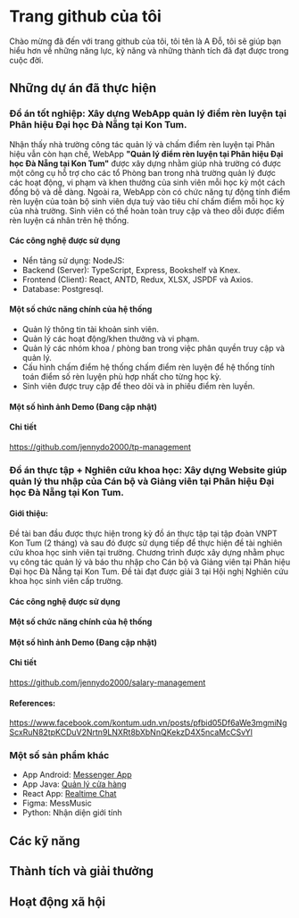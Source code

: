 # Trang github của tôi
Chào mừng đã đến với trang github của tôi, tôi tên là A Đỗ, tôi sẽ giúp bạn hiểu hơn về những năng lực, kỹ năng và những thành tích đã đạt được trong cuộc đời.
## Những dự án đã thực hiện
### Đồ án tốt nghiệp: Xây dựng WebApp quản lý điểm rèn luyện tại Phân hiệu Đại học Đà Nẵng tại Kon Tum.
Nhận thấy nhà trường công tác quản lý và chấm điểm rèn luyện tại Phân hiệu vẫn còn hạn chế, WebApp **"Quản lý điểm rèn luyện tại Phân hiệu Đại học Đà Nẵng tại Kon Tum"** được xây dựng nhằm giúp nhà trường có được một công cụ hỗ trợ cho các tổ Phòng ban trong nhà trường quản lý được các hoạt động, vi phạm và khen thưởng của sinh viên mỗi học kỳ một cách đồng bộ và dễ dàng. Ngoài ra, WebApp còn có chức năng tự động tính điểm rèn luyện của toàn bộ sinh viên dựa tuỳ vào tiêu chí chấm điểm mỗi học kỳ của nhà trường. Sinh viên có thể hoàn toàn truy cập và theo dỗi được điểm rèn luyện cá nhân trên hệ thống.
#### Các công nghệ được sử dụng
- Nển tảng sử dụng: NodeJS:
- Backend (Server): TypeScript, Express, Bookshelf và Knex.
- Frontend (Client): React, ANTD, Redux, XLSX, JSPDF và Axios.
- Database: Postgresql.
#### Một số chức năng chính của hệ thống
- Quản lý thông tin tài khoản sinh viên.
- Quản lý các hoạt động/khen thưởng và vi phạm.
- Quản lý các nhóm khoa / phòng ban trong việc phân quyền truy cập và quản lý.
- Cấu hình chấm điểm hệ thống chấm điểm rèn luyện để hệ thống tính toán điểm số rèn luyện phù hợp nhất cho từng học kỳ.
- Sinh viên được truy cập để theo dõi và in phiếu điểm rèn luyền.
#### Một số hình ảnh Demo (Đang cập nhật)
#### Chi tiết
https://github.com/jennydo2000/tp-management
### Đồ án thực tập + Nghiên cứu khoa học: Xây dựng Website giúp quản lý thu nhập của Cán bộ và Giảng viên tại Phân hiệu Đại học Đà Nẵng tại Kon Tum.
#### Giới thiệu:
Đề tài ban đầu được thực hiện trong kỳ đồ án thực tập tại tập đoàn VNPT Kon Tum (2 tháng) và sau đó được sử dụng tiếp để thực hiện đề tài nghiên cứu khoa học sinh viên tại trường. Chương trình được xây dựng nhằm phục vụ công tác quản lý và báo thu nhập cho Cán bộ và Giảng viên tại Phân hiệu Đại học Đà Nẵng tại Kon Tum. Đề tài đạt được giải 3 tại Hội nghị Nghiên cứu khoa học sinh viên cấp trường.
#### Các công nghệ được sử dụng
#### Một số chức năng chính của hệ thống
#### Một số hình ảnh Demo (Đang cập nhật)
#### Chi tiết
https://github.com/jennydo2000/salary-management
#### References:
https://www.facebook.com/kontum.udn.vn/posts/pfbid05Df6aWe3mgmiNgScxRuN82tpKCDuV2Nrtn9LNXRt8bXbNnQKekzD4X5ncaMcCSvYl
### Một số sản phẩm khác
- App Android: [Messenger App](https://github.com/jennydo2000/Android-MessengerApp)
- App Java: [Quản lý cửa hàng](https://github.com/jennydo2000/TECHSHOP)
- React App: [Realtime Chat]()
- Figma: MessMusic
- Python: Nhận diện giới tính

## Các kỹ năng

## Thành tích và giải thưởng

## Hoạt động xã hội
